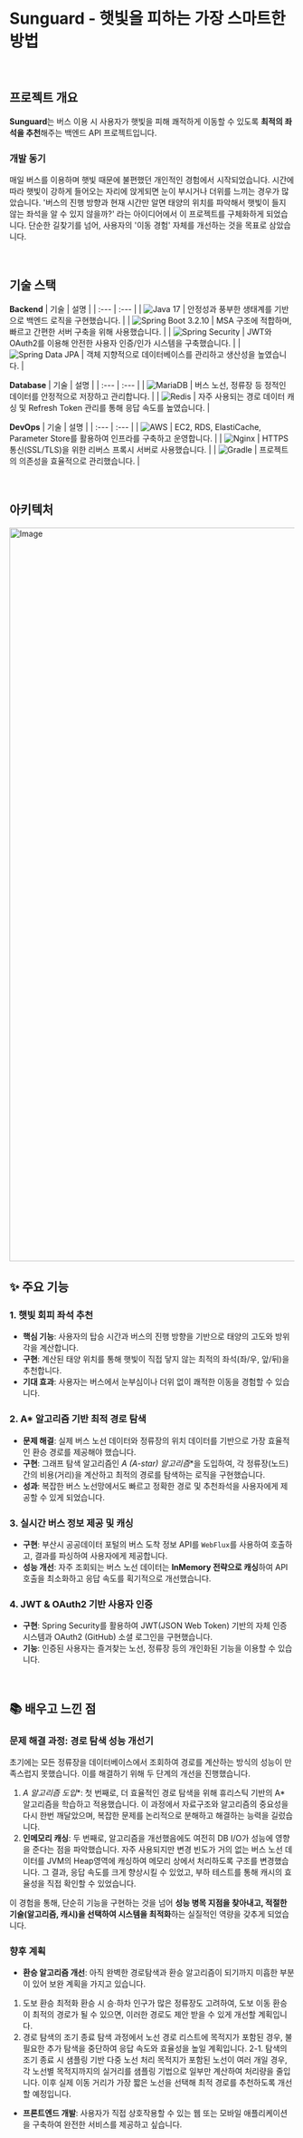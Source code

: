 # Sunguard - 햇빛을 피하는 가장 스마트한 방법

<br>

## 프로젝트 개요

**Sunguard**는 버스 이용 시 사용자가 햇빛을 피해 쾌적하게 이동할 수 있도록 **최적의 좌석을 추천**해주는 백엔드 API 프로젝트입니다.

### 개발 동기
매일 버스를 이용하며 햇빛 때문에 불편했던 개인적인 경험에서 시작되었습니다. 시간에 따라 햇빛이 강하게 들어오는 자리에 앉게되면 눈이 부시거나 더위를 느끼는 경우가 많았습니다. '버스의 진행 방향과 현재 시간만 알면 태양의 위치를 파악해서 햇빛이 들지 않는 좌석을 알 수 있지 않을까?' 라는 아이디어에서 이 프로젝트를 구체화하게 되었습니다. 단순한 길찾기를 넘어, 사용자의 '이동 경험' 자체를 개선하는 것을 목표로 삼았습니다.

<br>

## 기술 스택

**Backend**
| 기술 | 설명 |
| :--- | :--- |
| ![Java 17](https://img.shields.io/badge/Java%2017-007396?style=flat-square&logo=java&logoColor=white) | 안정성과 풍부한 생태계를 기반으로 백엔드 로직을 구현했습니다. |
| ![Spring Boot 3.2.10](https://img.shields.io/badge/Spring%20Boot-6DB33F?style=flat-square&logo=spring-boot&logoColor=white) | MSA 구조에 적합하며, 빠르고 간편한 서버 구축을 위해 사용했습니다. |
| ![Spring Security](https://img.shields.io/badge/Spring%20Security-6DB33F?style=flat-square&logo=spring-security&logoColor=white) | JWT와 OAuth2를 이용해 안전한 사용자 인증/인가 시스템을 구축했습니다. |
| ![Spring Data JPA](https://img.shields.io/badge/Spring%20Data%20JPA-6DB33F?style=flat-square&logo=spring&logoColor=white) | 객체 지향적으로 데이터베이스를 관리하고 생산성을 높였습니다. |

**Database**
| 기술 | 설명 |
| :--- | :--- |
| ![MariaDB](https://img.shields.io/badge/MariaDB-003545?style=flat-square&logo=mariadb&logoColor=white) | 버스 노선, 정류장 등 정적인 데이터를 안정적으로 저장하고 관리합니다. |
| ![Redis](https://img.shields.io/badge/Redis-DC382D?style=flat-square&logo=redis&logoColor=white) | 자주 사용되는 경로 데이터 캐싱 및 Refresh Token 관리를 통해 응답 속도를 높였습니다. |

**DevOps**
| 기술 | 설명 |
| :--- | :--- |
| ![AWS](https://img.shields.io/badge/AWS-232F3E?style=flat-square&logo=amazon-aws&logoColor=white) | EC2, RDS, ElastiCache, Parameter Store를 활용하여 인프라를 구축하고 운영합니다. |
| ![Nginx](https://img.shields.io/badge/nginx-%23009639.svg?style=flat-square&logo=nginx&logoColor=white) | HTTPS 통신(SSL/TLS)을 위한 리버스 프록시 서버로 사용했습니다. |
| ![Gradle](https://img.shields.io/badge/Gradle-02303A?style=flat-square&logo=gradle&logoColor=white) | 프로젝트의 의존성을 효율적으로 관리했습니다. |

<br>

## 아키텍처

<img width="2551" height="1294" alt="Image" src="https://github.com/user-attachments/assets/7fad55ad-e770-41e5-a7e1-f318ab7da3d0" />

<br>

## ✨ 주요 기능

### 1. 햇빛 회피 좌석 추천
- **핵심 기능**: 사용자의 탑승 시간과 버스의 진행 방향을 기반으로 태양의 고도와 방위각을 계산합니다.
- **구현**: 계산된 태양 위치를 통해 햇빛이 직접 닿지 않는 최적의 좌석(좌/우, 앞/뒤)을 추천합니다.
- **기대 효과**: 사용자는 버스에서 눈부심이나 더위 없이 쾌적한 이동을 경험할 수 있습니다.


### 2. A* 알고리즘 기반 최적 경로 탐색
- **문제 해결**: 실제 버스 노선 데이터와 정류장의 위치 데이터를 기반으로 가장 효율적인 환승 경로를 제공해야 했습니다.
- **구현**: 그래프 탐색 알고리즘인 **A* (A-star) 알고리즘**을 도입하여, 각 정류장(노드) 간의 비용(거리)을 계산하고 최적의 경로를 탐색하는 로직을 구현했습니다.
- **성과**: 복잡한 버스 노선망에서도 빠르고 정확한 경로 및 추천좌석을 사용자에게 제공할 수 있게 되었습니다.


### 3. 실시간 버스 정보 제공 및 캐싱
- **구현**: 부산시 공공데이터 포털의 버스 도착 정보 API를 `WebFlux`를 사용하여 호출하고, 결과를 파싱하여 사용자에게 제공합니다.
- **성능 개선**: 자주 조회되는 버스 노선 데이터는 **InMemory 전략으로 캐싱**하여 API 호출을 최소화하고 응답 속도를 획기적으로 개선했습니다.

### 4. JWT & OAuth2 기반 사용자 인증
- **구현**: Spring Security를 활용하여 JWT(JSON Web Token) 기반의 자체 인증 시스템과 OAuth2 (GitHub) 소셜 로그인을 구현했습니다.
- **기능**: 인증된 사용자는 즐겨찾는 노선, 정류장 등의 개인화된 기능을 이용할 수 있습니다.

<br>

## 📚 배우고 느낀 점

### 문제 해결 과정: 경로 탐색 성능 개선기
초기에는 모든 정류장을 데이터베이스에서 조회하여 경로를 계산하는 방식의 성능이 만족스럽지 못했습니다. 이를 해결하기 위해 두 단계의 개선을 진행했습니다.

1.  **A* 알고리즘 도입**: 첫 번째로, 더 효율적인 경로 탐색을 위해 휴리스틱 기반의 A* 알고리즘을 학습하고 적용했습니다. 이 과정에서 자료구조와 알고리즘의 중요성을 다시 한번 깨달았으며, 복잡한 문제를 논리적으로 분해하고 해결하는 능력을 길렀습니다.
2.  **인메모리 캐싱**: 두 번째로, 알고리즘을 개선했음에도 여전히 DB I/O가 성능에 영향을 준다는 점을 파악했습니다. 자주 사용되지만 변경 빈도가 거의 없는 버스 노선 데이터를 JVM의 Heap영역에 캐싱하여 메모리 상에서 처리하도록 구조를 변경했습니다. 그 결과, 응답 속도를 크게 향상시킬 수 있었고, 부하 테스트를 통해 캐시의 효율성을 직접 확인할 수 있었습니다.

이 경험을 통해, 단순히 기능을 구현하는 것을 넘어 **성능 병목 지점을 찾아내고, 적절한 기술(알고리즘, 캐시)을 선택하여 시스템을 최적화**하는 실질적인 역량을 갖추게 되었습니다.

### 향후 계획
- **환승 알고리즘 개선**: 아직 완벽한 경로탐색과 환승 알고리즘이 되기까지 미흡한 부분이 있어 보완 계획을 가지고 있습니다.
1.  도보 환승 최적화
      환승 시 승·하차 인구가 많은 정류장도 고려하여, 
      도보 이동 환승이 최적의 경로가 될 수 있으면, 이러한 경로도 제안 받을 수 있게 개선할 계획입니다.
2. 경로 탐색의 조기 종료
      탐색 과정에서 노선 경로 리스트에 목적지가 포함된 경우,
      불필요한 추가 탐색을 중단하여 응답 속도와 효율성을 높일 계획입니다.
2-1. 탐색의 조기 종료 시 샘플링 기반 다중 노선 처리
      목적지가 포함된 노선이 여러 개일 경우,
      각 노선별 목적지까지의 실거리를 샘플링 기법으로 일부만 계산하여 처리량을 줄입니다.
      이후 실제 이동 거리가 가장 짧은 노선을 선택해 최적 경로를 추천하도록 개선할 예정입니다.
  
- **프론트엔드 개발**: 사용자가 직접 상호작용할 수 있는 웹 또는 모바일 애플리케이션을 구축하여 완전한 서비스를 제공하고 싶습니다.
